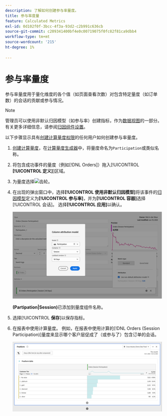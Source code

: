 ```yaml
---
description: 了解如何创建参与率量度。
title: 参与率度量
feature: Calculated Metrics
exl-id: 0d102f0f-3bcc-4f3a-93d2-c2b991c636cb
source-git-commit: c209341400bf4e0c00719075f0fc82f81ca9dbb4
workflow-type: tm+mt
source-wordcount: '215'
ht-degree: 1%

---
```


# 参与率量度

参与率量度用于量化维度的各个值（如页面查看次数）对包含特定量度（如订单数）的会话的贡献或参与情况。

>[!NOTE]
>
>管理员可以使用非默认归因模型（如参与率）创建指标，作为[数据视图](https://experienceleague.adobe.com/zh-hans/docs/analytics-platform/using/cja-dataviews/data-views)的一部分。 有关更多详细信息，请参阅[归因组件设置](../../../data-views/component-settings/attribution.md)。

以下步骤显示具有[创建计算量度权限](/help/technotes//access-control.md#user-level-access)的任何用户如何创建参与率量度。

1. [创建计算量度](cm-workflow.md)，在[计算量度生成器](cm-build-metrics.md)中，将量度命名为`Participation`或类似名称。
1. 将包含成功事件的量度（例如[!DNL Orders]）拖入[!UICONTROL **[!UICONTROL 定义]**]区域。
1. 为量度选择![齿轮](https://spectrum.adobe.com/static/icons/workflow_18/Smock_Settings_18_N.svg)。
1. 在出现的弹出窗口中，选择&#x200B;**[!UICONTROL 使用非默认归因模型]**&#x200B;将该事件的[归因模型](/help/components/calc-metrics/cm-workflow/m-metric-type-alloc.md)定义为&#x200B;**[!UICONTROL 参与率]**，并为&#x200B;**[!UICONTROL 容器]**&#x200B;选择[!UICONTROL 会话]。 选择&#x200B;**[!UICONTROL 应用]**&#x200B;以确认。


   ![列归因模型弹出窗口，其中显示已选择参与作为模型和已选择用于回溯窗口的会话。](assets/participation-setup.png)

   **(Partipation|Session)**&#x200B;已添加到量度组件名称。



1. 选择&#x200B;[!UICONTROL **保存**]&#x200B;以保存指标。
1. 在报表中使用计算量度。 例如，在报表中使用计算的[!DNL Orders (Session Participation)]量度来显示哪个客户层促成了（或参与了）包含订单的会话。

   ![显示客户层和订单的自由格式表。](assets/participation-pages-customer-tier.png)
